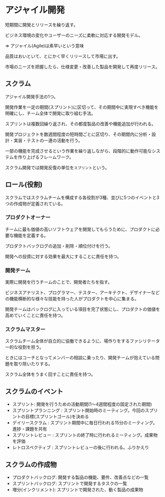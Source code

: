# アジャイル開発

短期間に開発とリリースを繰り返す。

ビジネス環境の変化やユーザーのニーズに柔軟に対応する開発モデル。

=> アジャイル(Agile)は素早いという意味

品質はおいといて、とにかく早くリリースして市場に出す。

市場のニーズを把握したら、仕様変更・改善した製品を開発して再度リリース。

## スクラム

アジャイル開発手法の1つ。

開発作業を一定の期間(スプリント)に区切って、その期間中に実現すべき機能を明確にし、チーム全体で開発に取り組む手法。

スプリントは複数回繰り返され、その都度製品の改善や機能追加が行われる。

開発プロジェクトを数週間程度の短時間ごとに区切り、その期間内に分析・設計・実装・テストの一連の活動を行う。

一部の機能を完成させるという作業を繰り返しながら、段階的に動作可能なシステムを作り上げるフレームワーク。

スクラム開発では開発反復の単位を`スプリント`という。

## ロール(役割)

スクラムではスクラムチームを構成する各役割が3種、並びに5つのイベントと3つの作成物が定義されている。

### プロダクトオーナー

チームに最も価値の高いソフトウェアを開発してもらうために、プロダクトに必要な機能を定義する。

プロダクトバックログの追加・削除・順位付けを行う。

開発への投資に対する効果を最大にすることに責任を持つ。

### 開発チーム

実際に開発を行うチームのことで、開発者たちを指す。

ビジネスアナリスト、プログラマー、テスター、アーキテクト、デザイナーなどの機能横断的な様々な技能を持った人がプロダクトを中心に集まる。

開発チームはバックログに入っている項目を完了状態にし、プロダクトの価値を高めていくことに責任を持つ。

### スクラムマスター

スクラムチーム全体が自立的に協働できるように、場作りをするファシリテーター的な役割を担う。

ときにはコーチとなってメンバーの相談に乗ったり、開発チームが抱えている問題を取り除いたりする。

スクラム全体をうまく回すことに責任を持つ。

## スクラムのイベント

- スプリント: 開発を行うための活動期間(1～4週間程度の固定された期間)
- スプリントプランニング : スプリント開始時のミーティング。今回のスプリントの目標(スプリントゴール)を決める
- デイリースクラム : スプリント期間中に毎日行われる15分のミーティング。進捗・課題を共有
- スプリントレビュー : スプリントの終了時に行われるミーティング。成果物を評価
- レトロスペクティブ : スプリントレビューの後に行われる。ふりかえり

## スクラムの作成物

- プロダクトバックログ: 開発する製品の機能、要件、改善点などの一覧
- スプリントバックログ: スプリントで開発するタスクの一覧
- 増分(インクリメント): スプリントで開発された、動く製品の成果物

